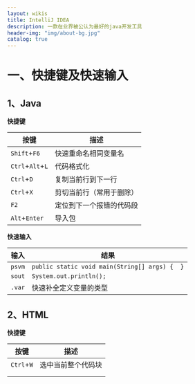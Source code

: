 ```yaml
---
layout: wikis
title: IntelliJ IDEA
description: 一款在业界被公认为最好的java开发工具
header-img: "img/about-bg.jpg"
catalog: true
---
```


# 一、快捷键及快速输入

## 1、Java

**快捷键**

| 按键             | 描述                     |
| ---------------- | ------------------------ |
| `Shift`+`F6`     | 快速重命名相同变量名     |
| `Ctrl`+`Alt`+`L` | 代码格式化               |
| `Ctrl`+`D`       | 复制当前行到下一行       |
| `Ctrl`+`X`       | 剪切当前行（常用于删除） |
| `F2`             | 定位到下一个报错的代码段 |
| `Alt`+`Enter`    | 导入包                   |



**快速输入**

| 输入   | 结果                                          |
| ------ | --------------------------------------------- |
| `psvm` | `public static void main(String[] args) {  }` |
| `sout` | `System.out.println();`                       |
| `.var` | 快速补全定义变量的类型                        |

  



## 2、HTML

**快捷键**

| 按键       | 描述               |
| ---------- | ------------------ |
| `Ctrl`+`W` | 选中当前整个代码块 |
|            |                    |
|            |                    |


